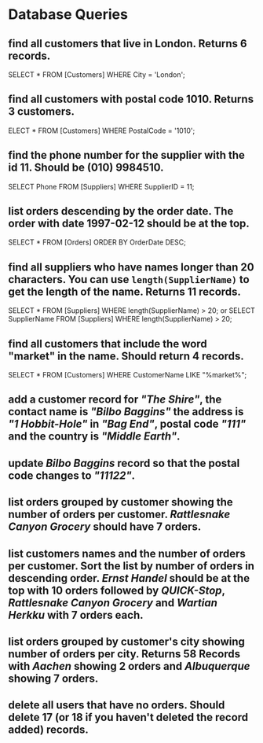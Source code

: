 # Database Queries

## find all customers that live in London. Returns 6 records.
SELECT * FROM [Customers] WHERE City = 'London';

## find all customers with postal code 1010. Returns 3 customers.
ELECT * FROM [Customers] WHERE PostalCode = '1010';

## find the phone number for the supplier with the id 11. Should be (010) 9984510.
SELECT Phone FROM [Suppliers] WHERE SupplierID = 11;

## list orders descending by the order date. The order with date 1997-02-12 should be at the top.
SELECT * FROM [Orders] ORDER BY  OrderDate DESC;


## find all suppliers who have names longer than 20 characters. You can use `length(SupplierName)` to get the length of the name. Returns 11 records.
SELECT * FROM [Suppliers] WHERE length(SupplierName) > 20;
or
SELECT SupplierName FROM [Suppliers] WHERE length(SupplierName) > 20;

## find all customers that include the word "market" in the name. Should return 4 records.
SELECT * FROM [Customers] WHERE CustomerName LIKE "%market%";


## add a customer record for _"The Shire"_, the contact name is _"Bilbo Baggins"_ the address is _"1 Hobbit-Hole"_ in _"Bag End"_, postal code _"111"_ and the country is _"Middle Earth"_.

## update _Bilbo Baggins_ record so that the postal code changes to _"11122"_.

## list orders grouped by customer showing the number of orders per customer. _Rattlesnake Canyon Grocery_ should have 7 orders.

## list customers names and the number of orders per customer. Sort the list by number of orders in descending order. _Ernst Handel_ should be at the top with 10 orders followed by _QUICK-Stop_, _Rattlesnake Canyon Grocery_ and _Wartian Herkku_ with 7 orders each.

## list orders grouped by customer's city showing number of orders per city. Returns 58 Records with _Aachen_ showing 2 orders and _Albuquerque_ showing 7 orders.

## delete all users that have no orders. Should delete 17 (or 18 if you haven't deleted the record added) records.
